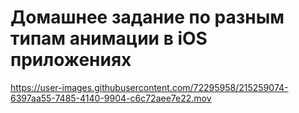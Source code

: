 # Домашнее задание по разным типам анимации в iOS приложениях





https://user-images.githubusercontent.com/72295958/215259074-6397aa55-7485-4140-9904-c6c72aee7e22.mov

